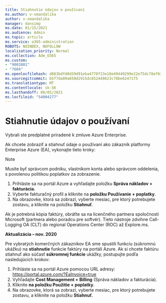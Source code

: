 ```yaml
---
title: Stiahnutie údajov o používaní
ms.author: v-smandalika
author: v-smandalika
manager: dansimp
ms.date: 01/15/2021
ms.audience: Admin
ms.topic: article
ms.service: o365-administration
ROBOTS: NOINDEX, NOFOLLOW
localization_priority: Normal
ms.collection: Adm_O365
ms.custom:
- "9003801"
- "7604"
ms.openlocfilehash: d883bdfd0d59d91eba4770f23e18e49449299e22e75dc78ef63eaf5001c03419
ms.sourcegitcommit: b5f7da89a650d2915dc652449623c78be6247175
ms.translationtype: MT
ms.contentlocale: sk-SK
ms.lasthandoff: 08/05/2021
ms.locfileid: "54004277"
---
```

# <a name="download-usage-data"></a>Stiahnutie údajov o používaní

Vybrali ste predplatné priradené k zmluve Azure Enterprise.

Ak chcete zobraziť a stiahnuť údaje o používaní ako zákazník platformy Enterprise Azure (EA), vykonajte tieto kroky:

> [!NOTE]
> Musíte byť správcom podniku, vlastníkom konta alebo správcom oddelenia, s povolenou politikou poplatkov za zobrazenie. 

1. Prihláste sa na portál Azure a vyhľadajte položku **Správa nákladov + fakturácia.**
2. Vyberte fakturačný profil a kliknite na **položku Používanie + poplatky**.
3. Na obrazovke, ktorá sa zobrazí, vyberte mesiac, pre ktorý potrebujete zostavu, a kliknite na položku **Stiahnuť**.

Ak je potrebná kópia faktúry, obráťte sa na licenčného partnera spoločnosti Microsoft (partnera alebo poradcu pre softvér). Tieto nástroje zdvihne Call-Logging OA (CLT) do regional Operations Center (ROC) až Explore.ms.

**Aktualizácia – nov. 2020**

Pre vybratých komerčných zákazníkov EA sme spustili funkciu (súkromnú ukážku) na **stiahnutie** funkcie faktúry na portáli Azure. Ak si chcete faktúru stiahnuť ako súčasť **súkromnej funkcie** ukážky, postupujte podľa nasledujúcich krokov:

1. Prihláste sa na portál Azure pomocou URL adresy: https://portal.azure.com/?EaInvoice=true 
2. Vyhľadajte **Cost Management + Billing** (Správa nákladov a fakturácia). 
3. Kliknite **na položku Použitie + poplatky**. 
4. Na obrazovke, ktorá sa zobrazí, vyberte mesiac, pre ktorý potrebujete zostavu, a kliknite na položku **Stiahnuť**.